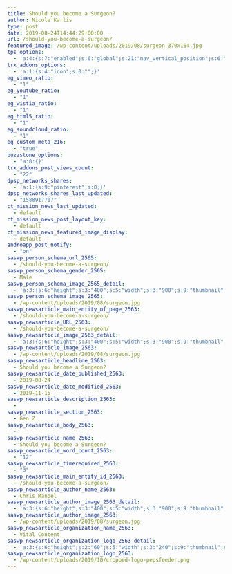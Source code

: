 ```yaml
---
title: Should you become a Surgeon?
author: Nicole Karlis
type: post
date: 2019-08-24T14:44:29+00:00
url: /should-you-become-a-surgeon/
featured_image: /wp-content/uploads/2019/08/surgeon-370x164.jpg
tps_options:
  - 'a:4:{s:7:"enabled";s:6:"global";s:21:"nav_vertical_position";s:6:"global";s:23:"nav_hide_on_first_slide";b:0;s:23:"slide_loading_mechanism";s:6:"global";}'
trx_addons_options:
  - 'a:1:{s:4:"icon";s:0:"";}'
eg_vimeo_ratio:
  - "1"
eg_youtube_ratio:
  - "1"
eg_wistia_ratio:
  - "1"
eg_html5_ratio:
  - "1"
eg_soundcloud_ratio:
  - "1"
eg_custom_meta_216:
  - "true"
buzzstone_options:
  - "a:0:{}"
trx_addons_post_views_count:
  - "22"
dpsp_networks_shares:
  - 'a:1:{s:9:"pinterest";i:0;}'
dpsp_networks_shares_last_updated:
  - "1588917717"
ct_mission_news_last_updated:
  - default
ct_mission_news_post_layout_key:
  - default
ct_mission_news_featured_image_display:
  - default
androapp_post_notify:
  - "on"
saswp_person_schema_url_2565:
  - /should-you-become-a-surgeon/
saswp_person_schema_gender_2565:
  - Male
saswp_person_schema_image_2565_detail:
  - 'a:3:{s:6:"height";s:3:"400";s:5:"width";s:3:"900";s:9:"thumbnail";s:66:"/wp-content/uploads/2019/08/surgeon.jpg";}'
saswp_person_schema_image_2565:
  - /wp-content/uploads/2019/08/surgeon.jpg
saswp_newsarticle_main_entity_of_page_2563:
  - /should-you-become-a-surgeon/
saswp_newsarticle_URL_2563:
  - /should-you-become-a-surgeon/
saswp_newsarticle_image_2563_detail:
  - 'a:3:{s:6:"height";s:3:"400";s:5:"width";s:3:"900";s:9:"thumbnail";s:66:"/wp-content/uploads/2019/08/surgeon.jpg";}'
saswp_newsarticle_image_2563:
  - /wp-content/uploads/2019/08/surgeon.jpg
saswp_newsarticle_headline_2563:
  - Should you become a Surgeon?
saswp_newsarticle_date_published_2563:
  - 2019-08-24
saswp_newsarticle_date_modified_2563:
  - 2019-11-15
saswp_newsarticle_description_2563:
  -
saswp_newsarticle_section_2563:
  - Gen Z
saswp_newsarticle_body_2563:
  -
saswp_newsarticle_name_2563:
  - Should you become a Surgeon?
saswp_newsarticle_word_count_2563:
  - "12"
saswp_newsarticle_timerequired_2563:
  - "3"
saswp_newsarticle_main_entity_id_2563:
  - /should-you-become-a-surgeon/
saswp_newsarticle_author_name_2563:
  - Chris Manoel
saswp_newsarticle_author_image_2563_detail:
  - 'a:3:{s:6:"height";s:3:"400";s:5:"width";s:3:"900";s:9:"thumbnail";s:66:"/wp-content/uploads/2019/08/surgeon.jpg";}'
saswp_newsarticle_author_image_2563:
  - /wp-content/uploads/2019/08/surgeon.jpg
saswp_newsarticle_organization_name_2563:
  - Vital Content
saswp_newsarticle_organization_logo_2563_detail:
  - 'a:3:{s:6:"height";s:2:"60";s:5:"width";s:3:"240";s:9:"thumbnail";s:82:"/wp-content/uploads/2019/10/cropped-logo-pepsfeeder.png";}'
saswp_newsarticle_organization_logo_2563:
  - /wp-content/uploads/2019/10/cropped-logo-pepsfeeder.png
---
```


&nbsp;
